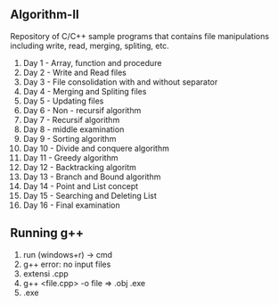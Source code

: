 ## Algorithm-II
Repository of C/C++ sample programs that contains file manipulations including write, read, merging, spliting, etc. 

1. Day 1 - Array, function and procedure
2. Day 2 - Write and Read files
3. Day 3 - File consolidation with and without separator
4. Day 4 - Merging and Spliting files
5. Day 5 - Updating files
6. Day 6 - Non - recursif algorithm
7. Day 7 - Recursif algorithm
8. Day 8 - middle examination
9. Day 9 - Sorting algorithm
10. Day 10 - Divide and conquere algorithm
11. Day 11 - Greedy algorithm
12. Day 12 - Backtracking algoritm
13. Day 13 - Branch and Bound algorithm
14. Day 14 - Point and List concept
15. Day 15 - Searching and Deleting List
16. Day 16 - Final examination


## Running g++
1. run (windows+r) -> cmd
2. g++ error: no input files
3. extensi .cpp
4. g++ <file.cpp> -o file => .obj .exe
5. .exe








